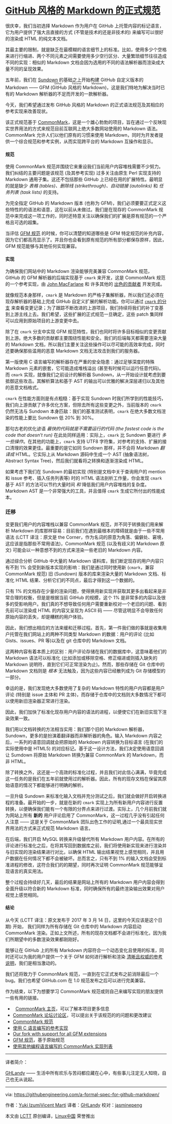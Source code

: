 [GitHub 风格的 Markdown 的正式规范][8]
====================

很庆幸，我们当初选择 Markdown 作为用户在 GitHub 上托管内容的标记语言，它为用户提供了强大且直接的方式 (不管是技术的还是非技术的) 来编写可以很好的渲染成 HTML 的纯文本文档。

其最主要的限制，就是缺乏在最模糊的语言细节上的标准。比如，使用多少个空格来进行行缩进、两个不同元素之间需要使用多少空行区分、大量繁琐细节往往造成不同的实现：相似的 Markdown 文档会因为选用的不同的语法解析器而渲染成大量不同的呈现效果。

五年前，我们在 [Sundown][13] 的基础之上开始构建 GitHub 自定义版本的 Markdown —— GFM (<ruby>GitHub 风格的 Markdown<rt>GitHub Flavored Markdown</rt></ruby>)，这是我们特地为解决当时已有的 Markdown 解析器的不足而开发的一款解析器。

今天，我们希望通过发布 GitHub 风格的 Markdown 的正式语法规范及其相应的参考实现来改善现状。

该正式规范基于 [CommonMark][14]，这是一个雄心勃勃的项目，旨在通过一个反映现实世界用法的方式来规范目前互联网上绝大多数网站使用的 Markdown 语法。CommonMark 允许人们以他们原有的习惯来使用 Markdown，同时为开发者提供一个综合规范和参考实例，从而实现跨平台的 Markdown 互操作和显示。

#### 规范

使用 CommonMark 规范并围绕它来重设我们当前用户内容堆栈需要不少努力。我们纠结的主要问题是该规范 (及其参考实现) 过多关注由原生 Perl 实现支持的 Markdown 通用子集。这还不包括那些 GitHub 上已经在用的扩展特性。最明显的就是缺少 _表格 (tables)、删除线 (strikethrough)、自动链接 (autolinks)_ 和 _任务列表 (task lists)_ 的支持。

为完全指定 GitHub 的 Markdown 版本 (也称为 GFM)，我们必须要要正式定义这些特性的的语法和语意，这在以前从未做过。我们是在现存的 CommonMark 规范中来完成这一项工作的，同时还特意关注以确保我们的扩展是原有规范的一个严格且可选的超集。

当评估 [GFM 规范][15] 的时候，你可以清楚的知道哪些是 GFM 特定规范的补充内容，因为它们都高亮显示了。并且你也会看到原有规范的所有部分都保存原样，因此，GFM 规范能够与其他任何实现兼容。

#### 实现

为确保我们网站中的 Markdown 渲染能够完美兼容 CommonMark 规范，GitHub 的 GFM 解析器的后端实现基于 `cmark` 来开发，这是 CommonMark 规范的一个参考实现，由 [John MacFarlane][16] 和 许多其他的 [出色的贡献者][17] 开发完成。

就像规范本身那样，`cmark` 是 Markdown 的严格子集解析器，所以我们还必须在现存解析器的基础上完成 GitHub 自定义扩展的解析功能。你可以通过 [`cmark` 的分支][18] 来查看变更记录；为了跟踪不断改进的上游项目，我们持续将我们的补丁变基到上游主线上去。我们希望，这些扩展的正式规范一旦确定，这些 patch 集同样可以应用到原始项目的上游变更中去。

除了在 `cmark` 分支中实现 GFM 规范特性，我们也同时将许多目标相似的变更贡献到上游。绝大多数的贡献都主要围绕性能和安全。我们的后端每天都需要渲染大量的 Markdown 文档，所以我们主要关注这些操作可以尽可能的高效率完成，同时还要确保那些滥用的恶意 Markdown 文档无法攻击到我们的服务器。

第一版使用 C 语言编写的解析器存在严重的安全隐患：通过足够深度的特殊 Markdown 元素的嵌套，它可能造成堆栈溢出 (甚至有时候可以运行任意代码)。而 `cmark` 实现，就像我们之前设计的解析器 Sundown，从一开始设计就考虑到要抵御这些攻击。其解析算法和基于 AST 的输出可以优雅的解决深层递归以及其他的恶意文档格式。

`cmark` 在性能方面则是有点粗糙：基于实现 Sundown 时我们所学到的性能技巧，我们向上游贡献了许多优化方案，但除去所有这些变更之外，当前版本的 `cmark` 仍然无法与 Sundown 本身匹敌：我们的基准测试表明，`cmark` 在绝大多数文档渲染的性能上要比 Sundown 低 20% 到 30%。

那句古老的优化谚语 _最快的代码就是不需要运行的代码 (the fastest code is the code that doesn’t run)_ 在此处同样适用：实际上，`cmark` 比 Sundown 要进行 _多一些操作_。在其他的功能上，`cmark` 支持 UTF8 字符集，对参考的支持、扩展的接口清理的效果更佳。最重要的是它如同 Sundown 那样，并不会将 Markdown _翻译成_ HTML。它实际上从 Markdown 源码中生成一个 AST (抽象语法树，Abstract Syntax Tree)，然后我们就看将之转换和逐渐渲染成 HTML。

如果考虑下我们在 Sundown 的最初实现 (特别是文档中关于查询用户的 mention 和 issue 参考、插入任务列表等) 时的 HTML 语法剖析工作量，你会发现 `cmark` 基于 AST 的方法可以节约大量时间 _和_ 降低我们用户内容堆栈的复杂度。Markdown AST 是一个非常强大的工具，并且值得 `cmark` 生成它所付出的性能成本。

### 迁移

变更我们用户的内容堆栈以兼容 CommonMark 规范，并不同于转换我们用来解析 Markdown 的库那样容易：目前我们在遇到最根本的障碍就是由于一些不常用语法 (LCTT 译注：原文是 the Corner，作为名词的原意为角落、偏僻处、窘境，这应该是指那些不常用语法)，CommonMark 规范 (以及有歧义的 Markdown 原文) 可能会以一种意想不到的方式来渲染一些老旧的 Markdown 内容。

通过综合分析 GitHub 中大量的 Markdown 语料库，我们断定现存的用户内容只有不到 1% 会受到新版本实现的影响：我们是通过同时使用新 (`cmark`，兼容 CommonMark 规范) 旧 (Sundown) 版本的库来渲染大量的 Markdown 文档、标准化 HTML 结果、分析它们的不同点，最后才得到这一个数据的。

只有 1% 的文档存在少量的渲染问题，使得换用新实现并获取其更多出看起来是非常合理的权衡，但是是根据当前 GitHub 的规模，这个 1% 是非常多的内容以及很多的受影响用户。我们真的不想导致任何用户需要重新校对一个老旧的问题、看到先前可以渲染成 HTML 的内容又呈现为 ASCII 码 —— 尽管这明显不会导致任何原始内容的丢失，却是糟糕的用户体验。

因此，我们想出相应的方法来缓和迁移过程。首先，第一件我们做的事就是收集用户托管在我们网站上的两种不同类型 Markdown 的数据：用户的评论 (比如 Gists、issues、PR 等)以及在 git 仓库中的 Markdown 文档。

这两种内容有着本质上的区别：用户评论存储在我们的数据库中，这意味着他们的 Markdown 语法可以标准化 (比如添加或移除空格、修正缩进或则插入缺失的 Markdown 说明符，直到它们可正常渲染为止)。然而，那些存储在 Git 仓库中的 Markdown 文档则是 _根本_ 无法触及，因为这些内容已经散列成为 Git 存储模型的一部分。

幸运的是，我们发现绝大多数使用了复杂的 Markdown 特性的用户内容都是用户评论 (特别是 issue 主体和 PR 主体)，而存储于仓库中的文档则大多数情况下都可以使用新旧渲染器正常进行渲染。

因此，我们加快了标准化现存用户内容的语法的进程，以便使它们在新旧实现下渲染效果一致。

我们用以文档转换的方法相当实用：我们那个旧的 Markdown 解析器， Sundown，更多的是扮演着翻译器而非解析器的角色。输入 Markdown 内容之后，一系列的语意回调就会把原始的 Markdown 内容转换为目标语言 (在我们的实际使用中是 HTML5) 的对应标记。基于这一设计方法，我们决定使用语意回调让 Sumdown 将原始 Markdown 转换为兼容 CommonMark 的 Markdown，而非 HTML。

除了转换之外，这还是一个高效的标准化过程，并且我们对此信心满满，毕竟完成这一任务的是我们在五年前就使用过的解析器。因此，所有的现存文档在保留其原始语意的情况下都能够进行明确的解析。

一旦升级 Sundown 来标准化输入文档并充分测试之后，我们就会做好开启转换进程的准备。最开始的一步，就是在新的 `cmark` 实现上为所有新用户内容进行反置转换，以便确保我们能有一个有限的分界点来进行过渡。实际上，几个月前我们就为网站上所有 **新的** 用户评论启用了 CommonMark，这一过程几乎没有引起任何人注意 —— 这是关于 CommonMark 团队出色工作的证明,通过一个最具现实世界用法的方式来正式规范 Markdown 语言。

在后端，我们开启 MySQL 转换来升级替代所有 Markdown 用户内容。在所有的评论进行标准化之后，在将其写回到数据库之前，我们将使用新实现来进行渲染并与旧实现的渲染结果进行对比，以确保 HTML 输出结果视觉上感觉相同，并且用户数据在任何情况下都不会被破坏。总而言之，只有不到 1% 的输入文档会受到标准进程的修改，这符合我们的的期望，同时再次证明 CommonMark 规范能够呈现语言的真实用法。

整个过程会持续好几天，最后的结果是网站上所有的 Markdown 用户内容会得到全面升级以符合新的 Markdown 标准，同时确保所有的最终渲染输出效果对用户视觉上感觉相同。

#### 结论

从今天 (LCTT 译注：原文发布于 2017 年 3 月 14 日，这里的今天应该是这个日期) 开始， 我们同样为所有存储在 Git 仓库中的 Markdown 内容启动 CommonMark 渲染。正如上文所述，所有的现存文档都不会进行标准化，因为我们所期望中的多数渲染效果都刚刚好。

能够让在 GitHub 上的所有 Markdown 内容符合一个动态变化且使用的标准，同时还可以为我的用户提供一个关于 GFM 如何进行解析和渲染 [清晰且权威的参考说明][19]，我们是相当激动的。

我们还将致力于 CommonMark 规范，一直到在它正式发布之前消除最后一个 bug。我们也希望 GitHub.com 在 1.0 规范发布之后可以进行完美兼容。

作为结束，以下为想要学习 CommonMark 规范或则自己来编写实现的朋友提供一些有用的链接。

*   [CommonMark 主页][1]，可以了解本项目更多信息
*   [CommonMark 论坛讨论区][2]，可以提出关于该规范的的问题和更改建议
*   [CommonMark 规范][3]
*   [使用 C 语言编写的参考实现][4]
*   [Our fork with support for all GFM extensions][5]
*   [GFM 规范][6]，基于原始规范
*   [使用其他编程语言编写的 CommonMark 实现列表][7]

-------------------------------

译者简介：

[GHLandy](http://GHLandy.com) —— 生活中所有欢乐与苦闷都应藏在心中，有些事儿注定无人知晓，自己也无从说起。

-------------------------------

via: https://githubengineering.com/a-formal-spec-for-github-markdown/

作者：[Yuki Izumi][a][Vicent Martí][b]
译者：[GHLandy](https://github.com/GHLandy)
校对：[jasminepeng](https://github.com/jasminepeng)

本文由 [LCTT](https://github.com/LCTT/TranslateProject) 原创编译，[Linux中国](https://linux.cn/) 荣誉推出

[a]:https://github.com/kivikakk
[b]:https://github.com/vmg
[1]:http://commonmark.org/
[2]:http://talk.commonmark.org/
[3]:http://spec.commonmark.org/
[4]:https://github.com/jgm/cmark/
[5]:https://github.com/github/cmark/
[6]:https://github.github.com/gfm/
[7]:https://github.com/jgm/CommonMark/wiki/List-of-CommonMark-Implementations
[8]:https://githubengineering.com/a-formal-spec-for-github-markdown/
[9]:https://github.com/vmg
[10]:https://github.com/vmg
[11]:https://github.com/kivikakk
[12]:https://github.com/kivikakk
[13]:https://github.com/vmg/sundown
[14]:http://commonmark.org/
[15]:https://github.github.com/gfm/
[16]:https://github.com/jgm
[17]:https://github.com/jgm/cmark/#authors
[18]:https://github.com/github/cmark
[19]:https://github.github.com/gfm/
